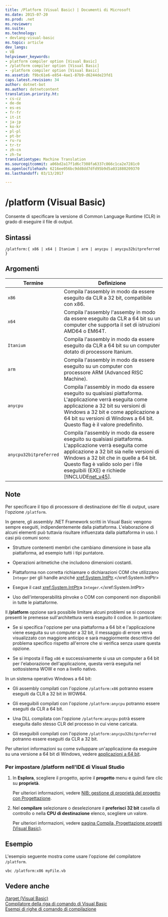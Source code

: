 ```yaml
---
title: /Platform (Visual Basic) | Documenti di Microsoft
ms.date: 2015-07-20
ms.prod: .net
ms.reviewer: 
ms.suite: 
ms.technology:
- devlang-visual-basic
ms.topic: article
dev_langs:
- VB
helpviewer_keywords:
- platform compiler option [Visual Basic]
- /platform compiler option [Visual Basic]
- -platform compiler option [Visual Basic]
ms.assetid: f9bc61e6-e854-4ae1-87b9-d6244de23fd1
caps.latest.revision: 34
author: dotnet-bot
ms.author: dotnetcontent
translation.priority.ht:
- cs-cz
- de-de
- es-es
- fr-fr
- it-it
- ja-jp
- ko-kr
- pl-pl
- pt-br
- ru-ru
- tr-tr
- zh-cn
- zh-tw
translationtype: Machine Translation
ms.sourcegitcommit: a06bd2a17f1d6c7308fa6337c866c1ca2e7281c0
ms.openlocfilehash: 6216ee056bc9dd8dd7dfd95b9d5a031880209370
ms.lasthandoff: 03/13/2017

---
```

# <a name="platform-visual-basic"></a>/platform (Visual Basic)
Consente di specificare la versione di Common Language Runtime (CLR) in grado di eseguire il file di output.  
  
## <a name="syntax"></a>Sintassi  
  
```  
/platform:{ x86 | x64 | Itanium | arm | anycpu | anycpu32bitpreferred }  
```  
  
## <a name="arguments"></a>Argomenti  
  
|Termine|Definizione|  
|---|---|  
|`x86`|Compila l'assembly in modo da essere eseguito da CLR a 32 bit, compatibile con x86.|  
|`x64`|Compila l'assembly l'assemby in modo da essere eseguito da CLR a 64 bit su un computer che supporta il set di istruzioni AMD64 o EM64T.|  
|`Itanium`|Compila l'assembly in modo da essere eseguito da CLR a 64 bit su un computer dotato di processore Itanium.|  
|`arm`|Compila l'assembly in modo da essere eseguito su un computer con processore ARM (Advanced RISC Machine).|  
|`anycpu`|Compila l'assembly in modo da essere eseguito su qualsiasi piattaforma. L'applicazione verrà eseguita come applicazione a 32 bit su versioni di Windows a 32 bit e come applicazione a 64 bit su versioni di Windows a 64 bit. Questo flag è il valore predefinito.|  
|`anycpu32bitpreferred`|Compila l'assembly in modo da essere eseguito su qualsiasi piattaforma. L'applicazione verrà eseguita come applicazione a 32 bit sia nelle versioni di Windows a 32 bit che in quelle a 64 bit. Questo flag è valido solo per i file eseguibili (EXE) e richiede [!INCLUDE[net_v45](../../../csharp/language-reference/compiler-options/includes/net_v45_md.md)].|  
  
## <a name="remarks"></a>Note  
 Per specificare il tipo di processore di destinazione del file di output, usare l'opzione `/platform`.  
  
 In genere, gli assembly .NET Framework scritti in Visual Basic vengono sempre eseguiti, indipendentemente dalla piattaforma. L'elaborazione di alcuni elementi può tuttavia risultare influenzata dalla piattaforma in uso. I casi più comuni sono:  
  
-   Strutture contenenti membri che cambiano dimensione in base alla piattaforma, ad esempio tutti i tipi puntatore.  
  
-   Operazioni aritmetiche che includono dimensioni costanti.  
  
-   Piattaforma non corretta richiamare o dichiarazioni COM che utilizzano `Integer` per gli handle anziché <xref:System.IntPtr>.</xref:System.IntPtr>  
  
-   Esegue il cast <xref:System.IntPtr>a `Integer`.</xref:System.IntPtr>  
  
-   Uso dell'interoperabilità pInvoke o COM con componenti non disponibili in tutte le piattaforme.  
  
 Il **/platform** opzione sarà possibile limitare alcuni problemi se si conosce presenti le premesse sull'architettura verrà eseguito il codice. In particolare:  
  
-   Se si specifica l'opzione per una piattaforma a 64 bit e l'applicazione viene eseguita su un computer a 32 bit, il messaggio di errore verrà visualizzato con maggiore anticipo e sarà maggiormente descrittivo del problema specifico rispetto all'errore che si verifica senza usare questa opzione.  
  
-   Se si imposta il flag `x86` e successivamente si usa un computer a 64 bit per l'elaborazione dell'applicazione, questa verrà eseguita nel sottosistema WOW e non a livello nativo.  
  
 In un sistema operativo Windows a 64 bit:  
  
-   Gli assembly compilati con l'opzione `/platform:x86` potranno essere eseguiti da CLR a 32 bit in WOW64.  
  
-   Gli eseguibili compilati con l'opzione `/platform:anycpu` potranno essere eseguiti da CLR a 64 bit.  
  
-   Una DLL compilata con l'opzione `/platform:anycpu` potrà essere eseguita dallo stesso CLR del processo in cui viene caricata.  
  
-   Gli eseguibili compilati con l'opzione `/platform:anycpu32bitpreferred` potranno essere eseguiti da CLR a 32 bit.  
  
 Per ulteriori informazioni su come sviluppare un'applicazione da eseguire su una versione a 64 bit di Windows, vedere [applicazioni a 64 bit](https://msdn.microsoft.com/library/ms241064).  
  
### <a name="to-set-platform-in-the-visual-studio-ide"></a>Per impostare /platform nell'IDE di Visual Studio  
  
1.  In **Esplora**, scegliere il progetto, aprire il **progetto** menu e quindi fare clic su **proprietà**.  
  
     Per ulteriori informazioni, vedere [NIB: gestione di proprietà del progetto con Progettazione](http://msdn.microsoft.com/en-us/983f3c18-832f-4666-afec-74b716ff3e0e).  
  
2.  Nel **compilare** selezionare o deselezionare il **preferisci 32 bit** casella di controllo o nella **CPU di destinazione** elenco, scegliere un valore.  
  
     Per ulteriori informazioni, vedere [pagina Compila, Progettazione progetti (Visual Basic)](https://docs.microsoft.com/visualstudio/ide/reference/compile-page-project-designer-visual-basic).  
  
## <a name="example"></a>Esempio  
 L'esempio seguente mostra come usare l'opzione del compilatore `/platform`.  
  
```  
vbc /platform:x86 myFile.vb  
```  
  
## <a name="see-also"></a>Vedere anche  
 [/target (Visual Basic)](target.md)   
 [Compilatore della riga di comando di Visual Basic](index.md)   
 [Esempi di righe di comando di compilazione](sample-compilation-command-lines.md)
